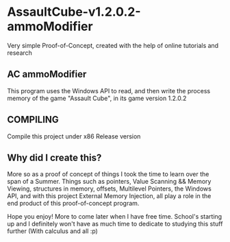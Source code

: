 # AssaultCube-v1.2.0.2-ammoModifier
Very simple Proof-of-Concept, created with the help of online tutorials and research

## AC ammoModifier

This program uses the Windows API to read, and then write the process memory of the game "Assault Cube", in its game version 1.2.0.2

## COMPILING

Compile this project under x86 Release version

## Why did I create this?

More so as a proof of concept of things I took the time to learn over the span of a Summer. Things such as pointers, Value Scanning && Memory Viewing, structures in memory,
offsets, Multilevel Pointers, the Windows API, and with this project External Memory Injection, all play a role in the end product of this proof-of-concept program.

Hope you enjoy! More to come later when I have free time. School's starting up and I definitely won't have as much time to dedicate to studying this stuff further (With calculus and all :p)

